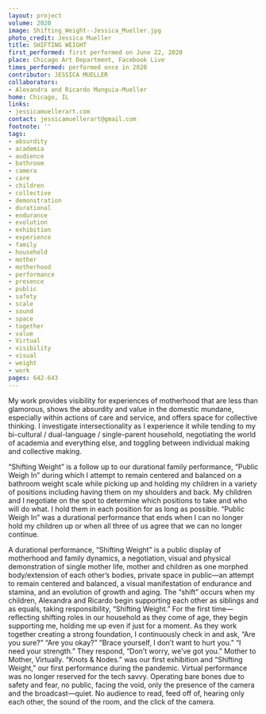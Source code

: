 ```yaml
---
layout: project
volume: 2020
image: Shifting_Weight--Jessica_Mueller.jpg
photo_credit: Jessica Mueller
title: SHIFTING WEIGHT
first_performed: first performed on June 22, 2020
place: Chicago Art Department, Facebook Live
times_performed: performed once in 2020
contributor: JESSICA MUELLER
collaborators:
- Alexandra and Ricardo Munguia-Mueller
home: Chicago, IL
links:
- jessicamuellerart.com
contact: jessicamuellerart@gmail.com
footnote: ''
tags:
- absurdity
- academia
- audience
- bathroom
- camera
- care
- children
- collective
- demonstration
- durational
- endurance
- evolution
- exhibition
- experience
- family
- household
- mother
- motherhood
- performance
- presence
- public
- safety
- scale
- sound
- space
- together
- value
- Virtual
- visibility
- visual
- weight
- work
pages: 642-643
---
```

My work provides visibility for experiences of motherhood that are less than glamorous, shows the absurdity and value in the domestic mundane, especially within actions of care and service, and offers space for collective thinking. I investigate intersectionality as I experience it while tending to my bi-cultural / dual-language / single-parent household, negotiating the world of academia and everything else, and toggling between individual making and collective making.

“Shifting Weight” is a follow up to our durational family performance, “Public Weigh In” during which I attempt to remain centered and balanced on a bathroom weight scale while picking up and holding my children in a variety of positions including having them on my shoulders and back. My children and I negotiate on the spot to determine which positions to take and who will do what. I hold them in each position for as long as possible. “Public Weigh In” was a durational performance that ends when I can no longer hold my children up or when all three of us agree that we can no longer continue.

A durational performance, “Shifting Weight” is a public display of motherhood and family dynamics, a negotiation, visual and physical demonstration of single mother life, mother and children as one morphed body/extension of each other’s bodies, private space in public—an attempt to remain centered and balanced, a visual manifestation of endurance and stamina, and an evolution of growth and aging. The “shift” occurs when my children, Alexandra and Ricardo begin supporting each other as siblings and as equals, taking responsibility, “Shifting Weight.” For the first time—reflecting shifting roles in our household as they come of age, they begin supporting me, holding me up even if just for a moment. As they work together creating a strong foundation, I continuously check in and ask, “Are you sure?” “Are you okay?” “Brace yourself, I don’t want to hurt you.” “I need your strength.” They respond, “Don’t worry, we’ve got you.” Mother to Mother, Virtually. “Knots &amp; Nodes.” was our first exhibition and “Shifting Weight,” our first performance during the pandemic. Virtual performance was no longer reserved for the tech savvy. Operating bare bones due to safety and fear, no public, facing the void, only the presence of the camera and the broadcast—quiet. No audience to read, feed off of, hearing only each other, the sound of the room, and the click of the camera.